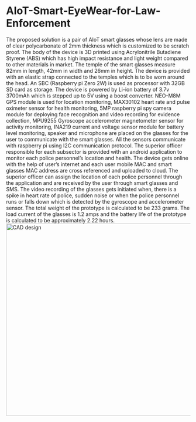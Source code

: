 # AIoT-Smart-EyeWear-for-Law-Enforcement
The proposed solution is a pair of AIoT smart glasses whose lens are made of clear polycarbonate of 2mm thickness which is customized to be scratch proof. The body of the device is 3D 
printed using Acrylonitrile Butadiene Styrene (ABS) which has high impact resistance and light weight compared to other materials in market. The temple of the smart glasses measure 82mm 
in length, 42mm in width and 26mm in height. The device is provided with an elastic strap connected to the temples which is to be worn around the head. An SBC (Raspberry pi Zero 2W) is 
used as processor with 32GB SD card as storage. The device is powered by Li-ion battery of 3.7v 3700mAh which is stepped up to 5V using a boost converter. NEO-M8M GPS module is used for 
location monitoring, MAX30102 heart rate and pulse oximeter sensor for health monitoring, 5MP raspberry pi spy camera module for deploying face recognition and video recording for 
evidence collection, MPU9255 Gyroscope accelerometer magnetometer sensor for activity monitoring, INA219 current and voltage sensor module for battery level monitoring, speaker and 
microphone are placed on the glasses for the user to communicate with the smart glasses. All the sensors communicate with raspberry pi using I2C communication protocol. The superior 
officer responsible for each subsector is provided with an android application to monitor each police personnel’s location and health. The device gets online with the help of user’s 
internet and each user mobile MAC and smart glasses MAC address are cross referenced and uploaded to cloud. The superior officer can assign the location of each police personnel 
through the application and are received by the user through smart glasses and SMS. The video recording of the glasses gets initiated when, there is a spike in heart rate of police, 
sudden noise or when the police personnel runs or falls down which is detected by the gyroscope and accelerometer sensor. The total weight of the prototype is calculated to be 233 grams. The load current of the glasses is 1.2 amps and the battery life of the prototype is calculated to be approximately 2.22 hours.
<img width="524" alt="CAD design" src="https://github.com/OptiCops2023/AIoT-Smart-EyeWear-for-Law-Enforcement/assets/130657253/8fcc9e8e-f9e5-4ad7-9d51-f59895b5a4a5">

